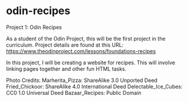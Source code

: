 # odin-recipes
Project 1: Odin Recipes

As a student of the Odin Project, this will be the first project in the curriculum. Project details are found at this URL:
https://www.theodinproject.com/lessons/foundations-recipes

In this project, I will be creating a website for recipes. This will involve linking pages together and other fun HTML tasks. 

Photo Credits:
Marherita_Pizza: ShareAlike 3.0 Unported Deed
Fried_Chickoor: ShareAlike 4.0 International Deed
Delectable_Ice_Cubes: CC0 1.0 Universal Deed
Bazaar_Recipes: Public Domain